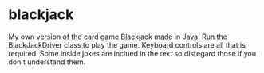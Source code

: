 # blackjack
My own version of the card game Blackjack made in Java.
Run the BlackJackDriver class to play the game. Keyboard controls are all that is required.
Some inside jokes are inclued in the text so disregard those if you don't understand them.
